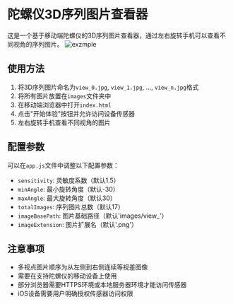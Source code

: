 # 陀螺仪3D序列图片查看器

这是一个基于移动端陀螺仪的3D序列图片查看器，通过左右旋转手机可以查看不同视角的序列图片。
![exzmple](https://coiichan.github.io/gyro3dweb/)
## 使用方法

1. 将3D序列图片命名为`view_0.jpg`, `view_1.jpg`, ..., `view_n.jpg`格式
2. 将所有图片放置在`images`文件夹中
3. 在移动端浏览器中打开`index.html`
4. 点击"开始体验"按钮并允许访问设备传感器
5. 左右旋转手机查看不同视角的图片

## 配置参数

可以在`app.js`文件中调整以下配置参数：
- `sensitivity`: 灵敏度系数（默认1.5）
- `minAngle`: 最小旋转角度（默认-30）
- `maxAngle`: 最大旋转角度（默认30）
- `totalImages`: 序列图片总数（默认17）
- `imageBasePath`: 图片基础路径（默认'images/view_'）
- `imageExtension`: 图片扩展名（默认'.png'）

## 注意事项
- 多视点图片顺序为从左侧到右侧连续等视差图像
- 需要在支持陀螺仪的移动设备上使用
- 部分浏览器需要HTTPS环境或本地服务器环境才能访问传感器
- iOS设备需要用户明确授权传感器访问权限
